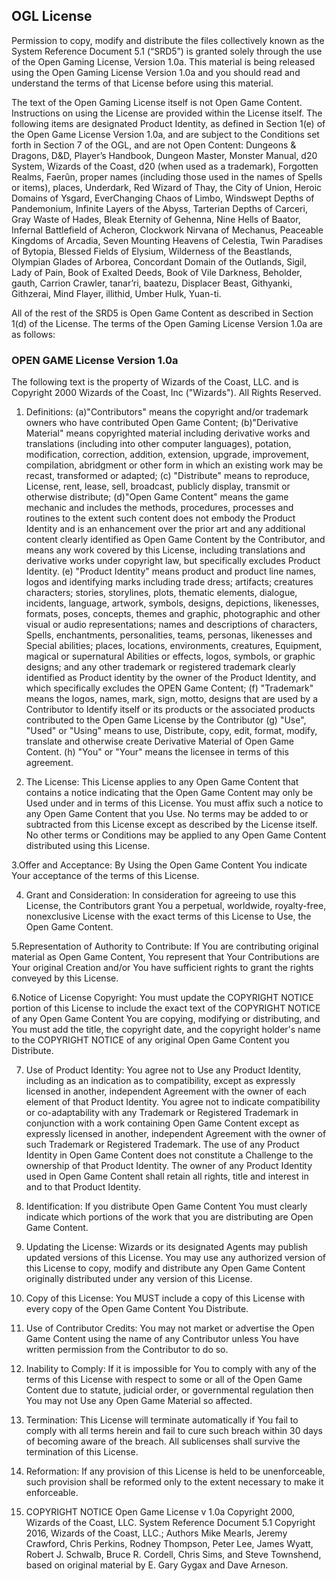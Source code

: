 ## OGL License
Permission to copy, modify and distribute the files collectively known as the System Reference Document 5.1 (“SRD5”) is granted solely through the use of the Open Gaming License, Version 1.0a. This material is being released using the Open Gaming License Version 1.0a and you should read and understand the terms of that License before using this material.

The text of the Open Gaming License itself is not Open Game Content. Instructions on using the License are provided within the License itself. The following items are designated Product Identity, as defined in Section 1(e) of the Open Game License Version 1.0a, and are subject to the Conditions set forth in Section 7 of the OGL, and are not Open Content: Dungeons & Dragons, D&D, Player’s Handbook, Dungeon Master, Monster Manual, d20 System, Wizards of the Coast, d20 (when used as a trademark), Forgotten Realms, Faerûn, proper names (including those used in the names of Spells or items), places, Underdark, Red Wizard of Thay, the City of Union, Heroic Domains of Ysgard, EverChanging Chaos of Limbo, Windswept Depths of Pandemonium, Infinite Layers of the Abyss, Tarterian Depths of Carceri, Gray Waste of Hades, Bleak Eternity of Gehenna, Nine Hells of Baator, Infernal Battlefield of Acheron, Clockwork Nirvana of Mechanus, Peaceable Kingdoms of Arcadia, Seven Mounting Heavens of Celestia, Twin Paradises of Bytopia, Blessed Fields of Elysium, Wilderness of the Beastlands, Olympian Glades of Arborea, Concordant Domain of the Outlands, Sigil, Lady of Pain, Book of Exalted Deeds, Book of Vile Darkness, Beholder, gauth, Carrion Crawler, tanar’ri, baatezu, Displacer Beast, Githyanki, Githzerai, Mind Flayer, illithid, Umber Hulk, Yuan-ti.

All of the rest of the SRD5 is Open Game Content as described in Section 1(d) of the License. The terms of the Open Gaming License Version 1.0a are as follows:

### OPEN GAME License Version 1.0a 
The following text is the property of Wizards of the Coast, LLC. and is Copyright 2000 Wizards of the Coast, Inc ("Wizards"). All Rights Reserved.

1. Definitions: (a)"Contributors" means the copyright and/or trademark owners who have contributed Open Game Content; (b)"Derivative Material" means copyrighted material including derivative works and translations (including into other computer languages), potation, modification, correction, addition, extension, upgrade, improvement, compilation, abridgment or other form in which an existing work may be recast, transformed or adapted; (c) "Distribute" means to reproduce, License, rent, lease, sell, broadcast, publicly display, transmit or otherwise distribute; (d)"Open Game Content" means the game mechanic and includes the methods, procedures, processes and routines to the extent such content does not embody the Product Identity and is an enhancement over the prior art and any additional content clearly identified as Open Game Content by the Contributor, and means any work covered by this License, including translations and derivative works under copyright law, but specifically excludes Product Identity. (e) "Product Identity" means product and product line names, logos and identifying marks including trade dress; artifacts; creatures characters; stories, storylines, plots, thematic elements, dialogue, incidents, language, artwork, symbols, designs, depictions, likenesses, formats, poses, concepts, themes and graphic, photographic and other visual or audio representations; names and descriptions of characters, Spells, enchantments, personalities, teams, personas, likenesses and Special abilities; places, locations, environments, creatures, Equipment, magical or supernatural Abilities or effects, logos, symbols, or graphic designs; and any other trademark or registered trademark clearly identified as Product identity by the owner of the Product Identity, and which specifically excludes the OPEN Game Content; (f) "Trademark" means the logos, names, mark, sign, motto, designs that are used by a Contributor to Identify itself or its products or the associated products contributed to the Open Game License by the Contributor (g) "Use", "Used" or "Using" means to use, Distribute, copy, edit, format, modify, translate and otherwise create Derivative Material of Open Game Content. (h) "You" or "Your" means the licensee in terms of this agreement.

2. The License: This License applies to any Open Game Content that contains a notice indicating that the Open Game Content may only be Used under and in terms of this License. You must affix such a notice to any Open Game Content that you Use. No terms may be added to or subtracted from this License except as described by the License itself. No other terms or Conditions may be applied to any Open Game Content distributed using this License.

3.Offer and Acceptance: By Using the Open Game Content You indicate Your acceptance of the terms of this License.

4. Grant and Consideration: In consideration for agreeing to use this License, the Contributors grant You a perpetual, worldwide, royalty-free, nonexclusive License with the exact terms of this License to Use, the Open Game Content.

5.Representation of Authority to Contribute: If You are contributing original material as Open Game Content, You represent that Your Contributions are Your original Creation and/or You have sufficient rights to grant the rights conveyed by this License.

6.Notice of License Copyright: You must update the COPYRIGHT NOTICE portion of this License to include the exact text of the COPYRIGHT NOTICE of any Open Game Content You are copying, modifying or distributing, and You must add the title, the copyright date, and the copyright holder's name to the COPYRIGHT NOTICE of any original Open Game Content you Distribute.

7. Use of Product Identity: You agree not to Use any Product Identity, including as an indication as to compatibility, except as expressly licensed in another, independent Agreement with the owner of each element of that Product Identity. You agree not to indicate compatibility or co-adaptability with any Trademark or Registered Trademark in conjunction with a work containing Open Game Content except as expressly licensed in another, independent Agreement with the owner of such Trademark or Registered Trademark. The use of any Product Identity in Open Game Content does not constitute a Challenge to the ownership of that Product Identity. The owner of any Product Identity used in Open Game Content shall retain all rights, title and interest in and to that Product Identity.

8. Identification: If you distribute Open Game Content You must clearly indicate which portions of the work that you are distributing are Open Game Content.

9. Updating the License: Wizards or its designated Agents may publish updated versions of this License. You may use any authorized version of this License to copy, modify and distribute any Open Game Content originally distributed under any version of this License.

10. Copy of this License: You MUST include a copy of this License with every copy of the Open Game Content You Distribute.

11. Use of Contributor Credits: You may not market or advertise the Open Game Content using the name of any Contributor unless You have written permission from the Contributor to do so.

12. Inability to Comply: If it is impossible for You to comply with any of the terms of this License with respect to some or all of the Open Game Content due to statute, judicial order, or governmental regulation then You may not Use any Open Game Material so affected.

13. Termination: This License will terminate automatically if You fail to comply with all terms herein and fail to cure such breach within 30 days of becoming aware of the breach. All sublicenses shall survive the termination of this License.

14. Reformation: If any provision of this License is held to be unenforceable, such provision shall be reformed only to the extent necessary to make it enforceable.

15. COPYRIGHT NOTICE Open Game License v 1.0a Copyright 2000, Wizards of the Coast, LLC. System Reference Document 5.1 Copyright 2016, Wizards of the Coast, LLC.; Authors Mike Mearls, Jeremy Crawford, Chris Perkins, Rodney Thompson, Peter Lee, James Wyatt, Robert J. Schwalb, Bruce R. Cordell, Chris Sims, and Steve Townshend, based on original material by E. Gary Gygax and Dave Arneson.